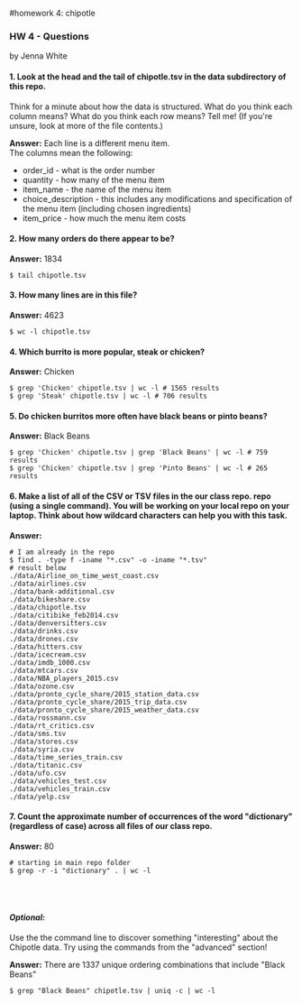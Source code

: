 #homework 4: chipotle
### HW 4 - Questions   
by Jenna White  

#### 1. Look at the head and the tail of chipotle.tsv in the data subdirectory of this repo.
Think for a minute about how the data is structured. What do you think each column means?
What do you think each row means? Tell me! (If you're unsure, look at more of the file contents.)

  **Answer:**
  Each line is a different menu item.  
  The columns mean the following:
  * order_id - what is the order number
  * quantity - how many of the menu item
  * item_name - the name of the menu item
  * choice_description - this includes any modifications and specification of the menu item (including chosen ingredients)
  * item_price - how much the menu item costs


#### 2. How many orders do there appear to be?

**Answer:** 1834
```
$ tail chipotle.tsv
```

#### 3. How many lines are in this file?

**Answer:** 4623
```
$ wc -l chipotle.tsv
```

#### 4. Which burrito is more popular, steak or chicken?

**Answer:** Chicken
```
$ grep 'Chicken' chipotle.tsv | wc -l # 1565 results
$ grep 'Steak' chipotle.tsv | wc -l # 706 results
```

#### 5. Do chicken burritos more often have black beans or pinto beans?

**Answer:** Black Beans
```
$ grep 'Chicken' chipotle.tsv | grep 'Black Beans' | wc -l # 759 results
$ grep 'Chicken' chipotle.tsv | grep 'Pinto Beans' | wc -l # 265 results
```
#### 6. Make a list of all of the CSV or TSV files in the our class repo. repo (using a single command). You will be working on your local repo on your laptop. Think about how wildcard characters can help you with this task.

**Answer:**
```
# I am already in the repo
$ find . -type f -iname "*.csv" -o -iname "*.tsv"
# result below
./data/Airline_on_time_west_coast.csv
./data/airlines.csv
./data/bank-additional.csv
./data/bikeshare.csv
./data/chipotle.tsv
./data/citibike_feb2014.csv
./data/denversitters.csv
./data/drinks.csv
./data/drones.csv
./data/hitters.csv
./data/icecream.csv
./data/imdb_1000.csv
./data/mtcars.csv
./data/NBA_players_2015.csv
./data/ozone.csv
./data/pronto_cycle_share/2015_station_data.csv
./data/pronto_cycle_share/2015_trip_data.csv
./data/pronto_cycle_share/2015_weather_data.csv
./data/rossmann.csv
./data/rt_critics.csv
./data/sms.tsv
./data/stores.csv
./data/syria.csv
./data/time_series_train.csv
./data/titanic.csv
./data/ufo.csv
./data/vehicles_test.csv
./data/vehicles_train.csv
./data/yelp.csv
```

#### 7. Count the approximate number of occurrences of the word "dictionary" (regardless of case) across all files of our class repo.

**Answer:** 80
```
# starting in main repo folder
$ grep -r -i "dictionary" . | wc -l
```
<br></br>
#### *Optional:* ####
Use the the command line to discover something "interesting" about the Chipotle data. Try using the commands from the "advanced" section!

**Answer:** There are 1337 unique ordering combinations that include "Black Beans"
```
$ grep "Black Beans" chipotle.tsv | uniq -c | wc -l
```
